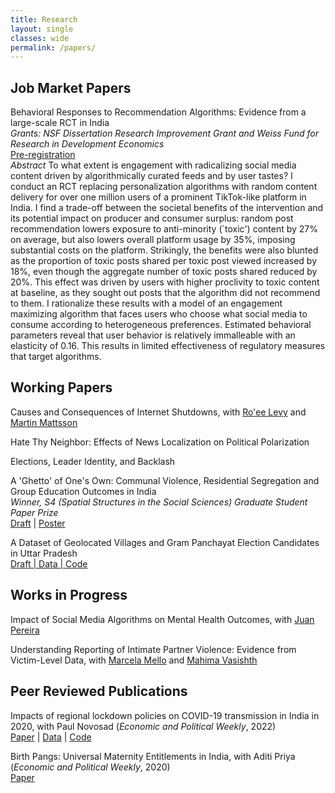 ```yaml
---
title: Research
layout: single
classes: wide
permalink: /papers/
---
```

## Job Market Papers
Behavioral Responses to Recommendation Algorithms: Evidence from a large-scale RCT in India
<br>
*Grants: NSF Dissertation Research Improvement Grant and Weiss Fund for Research in Development Economics*
<br>
[Pre-registration](https://www.socialscienceregistry.org/trials/10933)
<br>
*Abstract* To what extent is engagement with radicalizing social media content driven by algorithmically curated feeds and by user tastes?
I conduct an RCT replacing personalization algorithms with random content delivery for over one million users of a prominent TikTok-like platform in India. I find a trade-off between the societal benefits of the intervention and its potential impact on producer and consumer surplus:
random post recommendation lowers exposure to anti-minority (`toxic') content by 27\% on average,
but also lowers overall platform usage by 35\%, imposing substantial costs on the platform.
Strikingly, the benefits were also blunted as the proportion of toxic posts shared per toxic post viewed increased by 18\%,
even though the aggregate number of toxic posts shared reduced by 20\%.
This effect was driven by users with higher proclivity to toxic content at baseline,
as they sought out posts that the algorithm did not recommend to them.
I rationalize these results with a model of an engagement maximizing algorithm that faces users who choose what social media to consume
according to heterogeneous preferences.
Estimated behavioral parameters reveal that user behavior is relatively immalleable with an elasticity of 0.16.
This results in limited effectiveness of regulatory measures that target algorithms.

## Working Papers
Causes and Consequences of Internet Shutdowns, with [Ro'ee Levy](https://www.roeelevy.com/) and [Martin Mattsson](https://www.martin-mattsson.com/)

Hate Thy Neighbor: Effects of News Localization on Political Polarization

Elections, Leader Identity, and Backlash

A 'Ghetto' of One's Own: Communal Violence, Residential Segregation and Group Education Outcomes in India
<br>
*Winner, S4 (Spatial Structures in the Social Sciences) Graduate Student Paper Prize*
<br>
[Draft](https://osf.io/preprints/socarxiv/265r3/) | [Poster](https://drive.google.com/file/d/1rMSgrlyeTL2pX4WoLIBIlpKUDSLvxAwi/view?usp=sharing)

A Dataset of Geolocated Villages and Gram Panchayat Election Candidates in Uttar Pradesh
<br>
[Draft | Data | Code](https://osf.io/preprints/socarxiv/d6w2h/)

## Works in Progress

Impact of Social Media Algorithms on Mental Health Outcomes, with [Juan Pereira](https://sites.google.com/brown.edu/juanpereira/home)

Understanding Reporting of Intimate Partner Violence: Evidence from Victim-Level Data, with [Marcela Mello](https://sites.google.com/site/marcelamello/home/) and [Mahima Vasishth](https://www.mahimavasishth.com/home)

## Peer Reviewed Publications

Impacts of regional lockdown policies on COVID-19 transmission in India in 2020, with Paul Novosad (_Economic and Political Weekly_, 2022)
<br>
[Paper](https://www.medrxiv.org/content/10.1101/2021.08.09.21261277v1) | [Data](https://github.com/devdatalab/paper-kalra-novosad-india-npi/tree/main/clean_data) | [Code](https://github.com/devdatalab/paper-kalra-novosad-india-npi/tree/main/b)

Birth Pangs: Universal Maternity Entitlements in India, with Aditi Priya (_Economic and Political Weekly_, 2020)
<br>
[Paper](https://papers.ssrn.com/sol3/papers.cfm?abstract_id=3486671)
